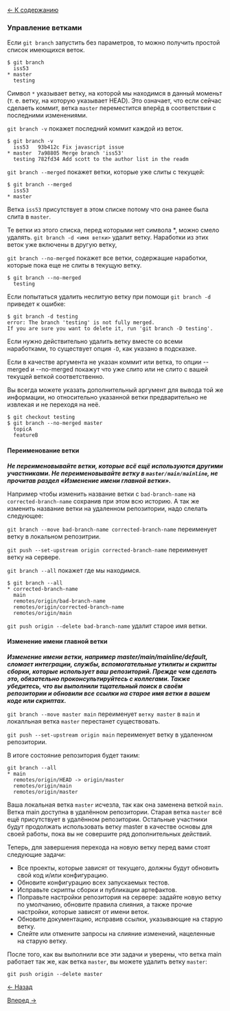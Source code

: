 [<- К содержанию](readme.md)

### Управление ветками

Если `git branch` запустить без параметров, то можно получить простой список имеющихся веток.

```
$ git branch
  iss53
* master
  testing
  ```

Символ `*` указывает ветку, на которой мы находимся в данный моменьт (т. е. ветку, на которую указывает HEAD). Это означает, что если сейчас сделаеть коммит, ветка `master` переместится вперёд в соответствии с последними изменениями.

`git branch -v` покажет последний коммит каждой из веток.

```
$ git branch -v
  iss53   93b412c Fix javascript issue
* master  7a98805 Merge branch 'iss53'
  testing 782fd34 Add scott to the author list in the readm
```

`git branch --merged` покажет ветки, которые уже слиты с текущей:

```
$ git branch --merged
  iss53
* master
```

Ветка `iss53` присутствует в этом списке потому что она ранее была слита в `master`.

Те ветки из этого списка, перед которыми нет символа *, можно смело удалять.
`git branch -d <имя ветки>` удалит ветку. Наработки из этих веток уже включены в другую ветку,

`git branch --no-merged` покажет все ветки, содержащие наработки, которые пока еще не слиты в текущую ветку.

```
$ git branch --no-merged
  testing
```

Если попытаться удалить неслитую ветку при помощи `git branch -d` приведет к ошибке:

```
$ git branch -d testing
error: The branch 'testing' is not fully merged.
If you are sure you want to delete it, run 'git branch -D testing'.
```

Если нужно действительно удалить ветку вместе со всеми наработками, то существует опция `-D`, как указано в подсказке.

Если в качестве аргумента не указан коммит или ветка, то опции --merged и --no-merged покажут что уже слито или не слито с вашей текущей веткой соответственно.

Вы всегда можете указать дополнительный аргумент для вывода той же информации, но относительно указанной ветки предварительно не извлекая и не переходя на неё.

```
$ git checkout testing
$ git branch --no-merged master
  topicA
  featureB
```
#### Переименование ветки

**_Не переименовывайте ветки, которые всё ещё используются другими участниками. Не переименовывайте ветку в `master/main/mainline`, не прочитав раздел «Изменение имени главной ветки»._**

Например чтобы изменить название ветки с `bad-branch-name` на `corrected-branch-name` сохранив при этом всю историю. А так же изменить название ветки на удаленном репозитории, надо слелать следующее:

`git branch --move bad-branch-name corrected-branch-name` переименует ветку в локальном репозитрии.

`git push --set-upstream origin corrected-branch-name` переименует ветку на сервере.

`git branch --all` покажет где мы находимся.

```
$ git branch --all
* corrected-branch-name
  main
  remotes/origin/bad-branch-name
  remotes/origin/corrected-branch-name
  remotes/origin/main
```

`git push origin --delete bad-branch-name` удалит старое имя ветки.

#### Изменение имени главной ветки

**_Изменение имени ветки, например master/main/mainline/default, сломает интеграции, службы, вспомогательные утилиты и скрипты сборки, которые использует ваш репозиторий. Прежде чем сделать это, обязательно проконсультируйтесь с коллегами. Также убедитесь, что вы выполнили тщательный поиск в своём репозитории и обновили все ссылки на старое имя ветки в вашем коде или скриптах._**

`git branch --move master main` переименует `ветку master` в `main` и локалльная ветка `master` перестанет существовать.

`git push --set-upstream origin main` переименует ветку в удаленном репозитории.

В итоге состояние репозитория будет таким:

```
git branch --all
* main
  remotes/origin/HEAD -> origin/master
  remotes/origin/main
  remotes/origin/master
```
Ваша локальная ветка `master` исчезла, так как она заменена веткой `main`. Ветка main доступна в удалённом репозитории. Старая ветка `master` всё ещё присутствует в удалённом репозитории. Остальные участники будут продолжать использовать ветку master в качестве основы для своей работы, пока вы не совершите ряд дополнительных действий.

Теперь, для завершения перехода на новую ветку перед вами стоят следующие задачи:

* Все проекты, которые зависят от текущего, должны будут обновить свой код и/или конфигурацию.
* Обновите конфигурацию всех запускаемых тестов.
* Исправьте скрипты сборки и публикации артефактов.
* Поправьте настройки репозитория на сервере: задайте новую ветку по умолчанию, обновите правила слияния, а также прочие настройки, которые зависят от имени веток.
* Обновите документацию, исправив ссылки, указывающие на старую ветку.
* Слейте или отмените запросы на слияние изменений, нацеленные на старую ветку.

После того, как вы выполнили все эти задачи и уверены, что ветка main работает так же, как ветка `master`, вы можете удалить ветку `master`:

`git push origin --delete master` 

[<- Назад](basick-branching-merging.md)

[Вперед ->](branching-workflows.md)